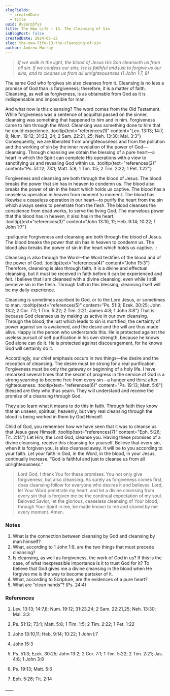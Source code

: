 ```yaml
---
slugFields:
  - createdDate
  - title
uuid: dv2ecq5fys
title: The New Life – 13. The Cleansing of Sin
isBlogPost: false
createdDate: 2024-05-13
slug: the-new-life-13-the-cleansing-of-sin
author: Andrew Murray
---
```

> *If we walk in the light, the blood of Jesus His Son cleanseth us from all sin. If we confess our sins, He is faithful and just to forgive us our sins, and to cleanse us from all unrighteousness (1 John 1:7, 9)*

The same God who forgives sin also cleanses from it. Cleansing is no less a promise of God than is forgiveness; therefore, it is a matter of faith. Cleansing, as well as forgiveness, is as obtainable from God as it is indispensable and impossible for man.

And what now is this cleansing? The word comes from the Old Testament. While forgiveness was a sentence of acquittal passed on the sinner, cleansing was something that happened to him and in him. Forgiveness came to him through the Word. Cleansing was something done to him that he could experience. :tooltip{text="references(1)" content="Lev. 13:13; 14:7, 8; Num. 19:12; 31:23, 24; 2 Sam. 22:21, 25; Neh. 13:30; Mal. 3:3"} Consequently, we are liberated from unrighteousness and from the pollution and the working of sin by the inner revelation of the power of God—cleansing. Through cleansing we obtain the blessing of a pure heart—a heart in which the Spirit can complete His operations with a view to sanctifying us and revealing God within us. :tooltip{text="references(2)" content="Ps. 51:12; 73:1; Matt. 5:8; 1 Tim. 1:5; 2 Tim. 2:22; 1 Pet. 1:22"}

Forgiveness and cleansing are both through the blood of Jesus. The blood breaks the power that sin has in heaven to condemn us. The blood also breaks the power of sin in the heart which holds us captive. The blood has a ceaseless operation in heaven from moment to moment. The blood has likewise a ceaseless operation in our heart—to purify the heart from the sin which always seeks to penetrate from the flesh. The blood cleanses the conscience from dead works, to serve the living God. The marvelous power that the blood has in heaven, it also has in the heart. :tooltip{text="references(3)" content="John 13:10, 11; Heb. 9:14; 10:22; 1 John 1:7"}

::pullquote
Forgiveness and cleansing are both through the blood of Jesus. The blood breaks the power that sin has in heaven to condemn us. The blood also breaks the power of sin in the heart which holds us captive.
::

Cleansing is also through the Word—the Word testifies of the blood and of the power of God. :tooltip{text="references(4)" content="John 15:3"} Therefore, cleansing is also through faith. It is a divine and effectual cleansing, but it must be received in faith before it can be experienced and felt. I believe that I am cleansed with a divine cleansing, even while I still perceive sin in the flesh. Through faith in this blessing, cleansing itself will be my daily experience.

Cleansing is sometimes ascribed to God, or to the Lord Jesus, or sometimes to man. :tooltip{text="references(5)" content="Ps. 51:3; Ezek. 30:25; John 13:2; 2 Cor. 7:1; 1 Tim. 5:22; 2 Tim. 2:21; James 4:8; 1 John 3:8"} That is because God cleanses us by making us active in our own cleansing. Through the blood, the lust which leads to sin is mortified, the certainty of power against sin is awakened, and the desire and the will are thus made alive. Happy is the person who understands this. He is protected against the useless pursuit of self purification in his own strength, because he knows God alone can do it. He is protected against discouragement, for he knows God will certainly do it.

Accordingly, our chief emphasis occurs in two things—the desire and the reception of cleansing. The desire must be strong for a real purification. Forgiveness must be only the gateway or beginning of a holy life. I have remarked several times that the secret of progress in the service of God is a strong yearning to become free from every sin—a hunger and thirst after righteousness. :tooltip{text="references(6)" content="Ps. 19:13; Matt. 5:6"} Blessed are they who thus yearn. They will understand and receive the promise of a cleansing through God.

They also learn what it means to do this in faith. Through faith they know that an unseen, spiritual, heavenly, but very real cleansing through the blood is being worked in them by God Himself.

Child of God, you remember how we have seen that it was to cleanse us that Jesus gave Himself. :tooltip{text="references(7)" content="Eph. 5:26; Tit. 2:14"} Let Him, the Lord God, cleanse you. Having these promises of a divine cleansing, receive this cleansing for yourself. Believe that every sin, when it is forgiven you, is also cleansed away. It will be to you according to your faith. Let your faith in God, in the Word, in the blood, in your Jesus, continually increase. “God is faithful and just to cleanse us from all unrighteousness.”

 

> Lord God, I thank You for these promises. You not only give forgiveness, but also cleansing. As surely as forgiveness comes first, does cleansing follow for everyone who desires it and believes. Lord, let Your Word penetrate my heart, and let a divine cleansing from every sin that is forgiven me be the continual expectation of my soul.\
> Beloved Savior, let the glorious, ceaseless cleansing of Your blood, through Your Spirit in me, be made known to me and shared by me every moment. Amen.

### Notes

1. What is the connection between cleansing by God and cleansing by man himself?
2. What, according to 1 John 1:9, are the two things that must precede cleansing?
3. Is cleansing, as well as forgiveness, the work of God in us? If this is the case, of what inexpressible importance is it to trust God for it? To believe that God gives me a divine cleansing in the blood when He forgives me is the way to become partaker of it.
4. What, according to Scripture, are the evidences of a pure heart?
5. What are “clean hands”? (Ps. 24:4)

###  

### References

1) Lev. 13:13; 14:7,8; Num. 19:12; 31:23,24; 2 Sam. 22:21,25; Neh. 13:30; Mal. 3:3

2) Ps. 51:12; 73:1; Matt. 5:8; 1 Tim. 1:5; 2 Tim. 2:22; 1 Pet. 1:22

3) John 13:10,11; Heb. 9:14; 10:22; 1 John l:7

4) John 15:3

5) Ps. 51:3; Ezek. 30:25; John 13:2; 2 Cor. 7:1; 1 Tim. 5:22; 2 Tim. 2:21; Jas. 4:8; 1 John 3:8

6) Ps. 19:13; Matt. 5:6

7) Eph. 5:26; Tit. 2:14

\_\_\_\_
